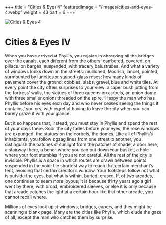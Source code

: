 +++
title = "Cities & Eyes 4"
featuredImage = "/images/cities-and-eyes-4.webp"
weight = 43
part = 6
+++

![Cities & Eyes 4](/images/cities-and-eyes-4.webp)

# Cities & Eyes IV

When you have arrived at Phyllis, you rejoice in observing all the bridges over the canals, each different from the others: cambered, covered, on pillacs. on barges, suspended, with tracery balustrades. And what a variety of windows looks down on the streets: mullioned, Moorish, lancet, pointed, surmounted by lunettes or stained-glass roses; how many kinds of pavement cover the ground: cobbles, slabs, gravel, blue and white tiles. At every point the city offers surprises to your view: a caper bush jutting from the fortress’ walls, the statues of three queens on corbels, an onion dome with three smaller onions threaded on the spire. ‘Happy the man who has Phyllis before his eyes each day and who never ceases seeing the things it contains,’ you cry, with regret at having to leave the city when you can barely graze it with your glance.

But it so happens that, instead, you must stay in Phyllis and spend the rest of your days there. Soon the city fades before your eyes, the rose windows are expunged, the statues on the corbels, the domes. Like all of Phyllis’s inhabitants, you follow zigzag lines from one street to another, you distinguish the patches of sunlight from the patches of shade, a door here, a stairway there, a bench where you can put down your basket, a hole where your foot stumbles if you are not careful. All the rest of the city is invisible. Phyllis is a space in which routes are drawn between points suspended in the void: the shortest way to reach that certain merchant’s tent, avoiding that certain creditor’s window. Your footsteps follow not what is outside the eyes, but what is within, buried, erased. If, of two arcades, one continues to seem more joyous, it is because thirty years ago a girl went by there, with broad, embroidered sleeves, or else it is only because that arcade catches the light at a certain hour like that other arcade, you cannot recall where.

Millions of eyes look up at windows, bridges, capers, and they might be scanning a blank page. Many are the cities like Phyllis, which elude the gaze of all, except the man who catches them by surprise.